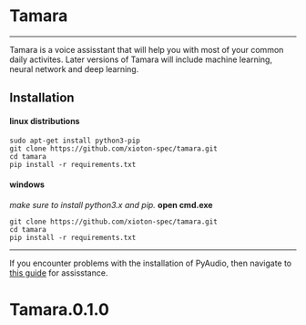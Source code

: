 # Tamara

---

Tamara is a voice assisstant that will help you with most of your common daily activites. Later versions of Tamara will include machine learning, neural network and deep learning. 

## Installation

#### linux distributions
```
sudo apt-get install python3-pip
git clone https://github.com/xioton-spec/tamara.git
cd tamara
pip install -r requirements.txt
```
#### windows
*make sure to install python3.x and pip.*
**open cmd.exe**
```
git clone https://github.com/xioton-spec/tamara.git
cd tamara
pip install -r requirements.txt 
```

---
If you encounter problems with the installation of PyAudio, then navigate to [this guide](https://tamara.github.io/pyaudio) for assisstance.


# Tamara.0.1.0
